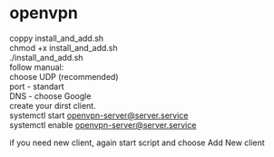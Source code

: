 # openvpn

 coppy install_and_add.sh\
 chmod +x install_and_add.sh\
 ./install_and_add.sh\
 follow manual:\
    choose UDP (recommended)\
    port - standart\
    DNS - choose Google\
    create your dirst client.\
 systemctl start openvpn-server@server.service\
 systemctl enable openvpn-server@server.service


if you need new client, again start script and choose Add New client
